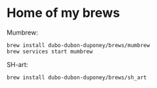 # Home of my brews

Mumbrew:

```
brew install dubo-dubon-duponey/brews/mumbrew
brew services start mumbrew
```

SH-art:

```
brew install dubo-dubon-duponey/brews/sh_art
```
